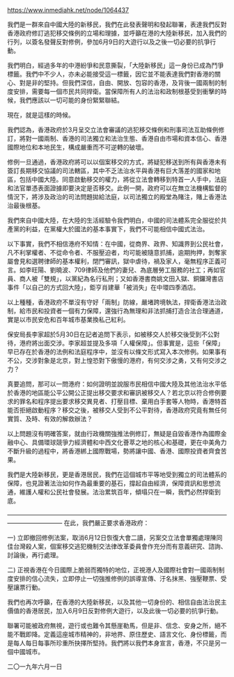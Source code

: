 https://www.inmediahk.net/node/1064437

我們是一群來自中國大陸的新移民，我們在此發表聲明和發起聯署，表達我們反對香港政府修訂逃犯移交條例的立場和理據，並呼籲在港的大陸新移民，加入我們的行列，以簽名發聲反對修例，參加6月9日的大遊行以及之後一切必要的抗爭行動。

我們明白，經過多年的中港紛爭和民意撕裂，「大陸新移民」這一身份已成為鬥爭標籤。我們中不少人，亦未必能接受這一標籤，因它並不能表達我們對香港的關心、對是非的堅持。但我們深信，自由、開放、包容的香港，及背後一國兩制的制度安排，需要每一個市民共同捍衛。當保障所有人的法治和政制根基受到衝擊的時候，我們應該以一切可能的身份緊緊聯結。

現在，就是這樣的時候。

我們認為，香港政府於3月呈交立法會審議的逃犯移交條例和刑事司法互助條例修訂，將對一國兩制、香港的司法獨立和法治生態、香港自由市場和資本信心、香港國際地位和本地民生，構成嚴重而不可逆轉的破壞。

修例一旦通過，香港政府將可以以個案移交的方式，將疑犯移送到所有與香港未有簽訂長期移交協議的司法轄區，其中不乏法治水平與香港有巨大落差的國家和地區，包括中國大陸。同意啟動移交的權力，將從立法會轉移到特首一人手中，法庭和法官單憑表面證據即要決定是否移交。此例一開，政府可以在無立法機構監督的情況下，將涉及政治的司法問題拋給法庭，以司法獨立的殿堂為賭注，賭上香港法治最後根基。

我們來自中國大陸，在大陸的生活經驗令我們明白，中國的司法體系完全服從於共產黨的利益，在黨權大於國法的基本事實下，我們不可能相信中國式法治。

以下事實，我們不相信港府不知情：在中國，從商界、政界、知識界到公民社會，凡不利掌權者、不從命令者、不服壓迫者，均可能被隨意抓捕，逾期拘押，剝奪家屬會見和選聘律師的基本權利，閉門審訊，獄中虐待，禍及家人，毫無程序正義可言。如李旺陽、劉曉波、709律師及他們的妻兒、為底層勞工服務的社工；再如官員、商人被「雙規」，以黨紀為名行私刑；又如香港書商姚文田入獄、銅鑼灣書店事件「以自己的方式回大陸」，鉅亨肖建華「被消失」在中環四季酒店。

以上種種，香港政府不單沒有守好「兩制」防線，嚴堵跨境執法，捍衛香港法治政制，給市民和投資者一個有力保障，還強行為無理和非法抓捕打造合法合理通道，實是以市民安危和百年城市基業換私己紅利。

保安局長李家超於5月30日在記者追問下表示，如被移交人於移交後受到不公對待，港府將出面交涉。李家超並提及多項「人權保障」。但事實是，這些「保障」早已存在於香港的法例和法庭程序中，並沒有以條文形式寫入本次修例。如果事有不公，交涉對象是北京，對上惶恐對下傲慢的港府，有何交涉之勇，又有何交涉之力？

真要追問，那可以一問港府：如何證明並說服市民相信中國大陸及其他法治水平低於香港的地區能公平公開公正提出移交要求和審訊被移交人？若北京以符合修例要求的罪名和程序提出要求移交異見者、打壓目標、棄用白手套等人物時，香港特首能否拒絕啟動程序？移交之後，被移交人受到不公平對待，香港政府究竟有無任何實質、及時、有效的解救辦法？

以上問題沒有明確答案，就由行政機關強推法例修訂，無疑是自毀香港作為國際金融中心、具備環球競爭力經濟體和中西文化薈萃之地的核心和基礎，更在中美角力不斷升級的過程中，將香港綁上國際戰場，勢將讓中國、香港、國際投資者齊食苦果。

我們是大陸新移民，更是香港居民，我們在這個城市平等地受到獨立的司法體系的保障，也見證著法治如何作為最重要的基石，撐起自由經濟，保障資訊和思想流通，維護人權和公民社會發展。法治累筑百年，傾塌只在一瞬，我們必然捍衛到底。

—————————————————————————————————————————————
在此，我們嚴正要求香港政府：

一) 立即撤回修例法案，取消6月12日恢復大會二讀，另案交立法會單獨處理陳同佳台灣殺人案，個案移交逃犯機制交法律改革委員會作充分而有意義研究、諮詢、討論後，再行處理。

二) 正視香港在今日國際上脆弱而獨特的地位，正視港人及國際社會對一國兩制制度安排的信心流失，立即停止一切強推修例的誤導宣傳、汙名抹黑、強壓鞭票、受壓讓票行動。

我們也再次呼籲，在香港的大陸新移民，以及其他一切身份的、相信自由法治民主價值的香港居民，加入6月9日反對修例大遊行，以及此後一切必要的抗爭行動。

聯署可能被政府無視，遊行或也難令其懸崖勒馬，但是非、信念、安身之所，絕不能不戰即降。定義這座城市精神的，非地界、原住歷史、語言文化、身份標籤，而是每人每日每事所珍重所抉擇所堅持。我們將以我們本身宣言，香港，不只是另一個中國城市。

二〇一九年六月一日